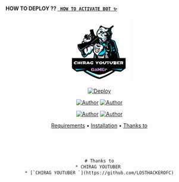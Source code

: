 #### HOW TO DEPLOY ?? [` HOW TO ACTIVATE BOT ✨`](https://youtu.be/PUFUJAgMxO0) 



<div align="center">
</p>


<div align="center">
<img src="logo.jpg" alt="CHIRAG YOUTUBER" width="170" />

[![Deploy](https://www.herokucdn.com/deploy/button.svg)](https://heroku.com) 
<p align="center">
 <a href="github.com/LOSTHACKEROFC"><img title="Author" src="https://img.shields.io/badge/Author-CHIRAG YOUTUBER-blue.svg?style=for-the-badge&logo=github" /></a>  <a href="https://Wa.me/+919536476115?text=Hello%20P3P3%20Bro🌝...fen%20boi%20aan😌💝"><img title="Author" src="https://img.shields.io/badge/Owner-CHIRAG YOUTUBER-blue.svg?style=for-the-badge&logo=whatsapp" /></a>
<p align="center">
<a href="https://chat.whatsapp.com/Czdj9bWAcvo75MjRHTUb2F"><img title="Author" src="https://img.shields.io/badge/Watsapp-Group-blue.svg?style=for-the-badge&logo=whatsapp" /></a> <a href="https://youtube.com/c/chiragyoutuber"><img title="Author" src="https://img.shields.io/badge/Youtube-CHIRAG YOUTUBER-blue.svg?style=for-the-badge&logo=youtube" /></a>
</p>


<p align="center">
  <a href="https://github.com/LOSTHACKEROFC/#requirements">Requirements</a> •
  <a href="https://github.com/LOSTHACKEROFC/#simple method">Installation</a> •
  <a href="https://github.com/LOSTHACKEROFC/#thanks-to">Thanks to</a>
</p>
</div>

```




# Thanks to
* CHIRAG YOUTUBER 
* [`CHIRAG YOUTUBER `](https://github.com/LOSTHACKEROFC)
